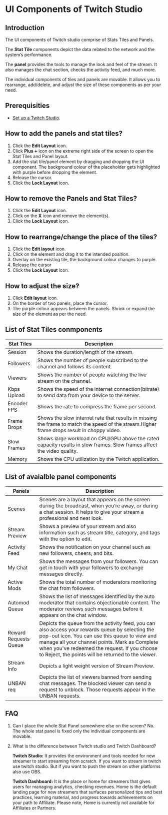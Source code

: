 # UI Components of Twitch Studio

## Introduction
The UI components of Twitch studio comprise of Stats Tiles and Panels. 

The **Stat Tile** components depict the data related to the network and the system’s performance.

The **panel** provides the tools to manage the look and feel of the stream. It also manages the chat section, checks the activity feed, and much more.

The individual components of tiles and panels are movable. It allows you to rearrange, add/delete, and adjust the size of these components as per your need.

## Prerequisities
* [Set up a Twitch Studio](https://github.com/akshayakolay/Portfolio/blob/main/Tutorials/Set%20up%20your%20Twitch%20Studio.md#steps-to-set-up-the-studio).

## How to add the panels and stat tiles?
1) Click the **Edit Layout** icon.
2) Click **Plus +** icon on the extreme right side of the screen to open the Stat Tiles and Panel layout.
3) Add the stat tile/panel element by dragging and dropping the UI component. The background colour of the placeholder gets highlighted with purple before dropping the   element. 
4) Release the cursor.
5) Click the **Lock Layout** icon.

## How to remove the Panels and Stat Tiles?
1) Click the **Edit Layout** icon.
2) Click on the **X** icon and remove the element(s).
3) Click the **Lock Layout** icon.

## How to rearrange/change the place of the tiles?
1) Click the **Edit layout** icon.
2) Click on the element and drag it to the intended position.
3) Overlay on the existing tile, the background colour changes to purple.
4) Release the cursor
5) Click the **Lock Layout** icon.

## How to adjust the size?
1) Click **Edit layout** icon.
2) On the border of two panels,  place the cursor.
3) The purple colour appears between the panels. Shrink or expand the size of the element as per the need.

## List of Stat Tiles conmponents
|Stat Tiles|Description|
|----------|-----------| 
|Session|Shows the duration/length of the stream.|
|Followers|Shows the number of people subscribed to the channel and follows its content.|
|Viewers|Shows the number of people watching the live stream on the channel.|
|Kbps Upload|Shows the speed of the internet connection(bitrate) to send data from your device to the server.|
|Encoder FPS|Shows the rate to compress the frame per second.|
|Frame Drops|Shows the slow internet rate that results in missing the frame to match the speed of the stream.Higher frame drops result in choppy video.|
|Slow Frames|Shows large workload on CPU/GPU above the rated capacity results in slow frames. Slow frames affect the video quality.|
|Memory|Shows the CPU utilization by the Twitch application.|

## List of avaialble panel components
|Panels|Description|
|------|-----------|
|Scenes|Scenes are a layout that appears on the screen during the broadcast, when you’re away, or during a chat session. It helps to give your stream a professional and neat look.|
|Stream Preview|Shows a preview of your stream and also information such as stream title, category, and tags with the option to edit.|
|Activity Feed|Shows the notification on your channel such as new followers, cheers, and bits.|
|My Chat|Shows the messages from your followers. You can get in touch with your followers to exchange messages directly.|
|Active Mods|Shows the total number of moderators monitoring the chat from followers.|
|Automod Queue|Shows the list of messages identified by the auto moderator that contains objectionable content. The moderator reviews such messages before it appears on the chat window.|
|Reward Requests Queue|Depicts the queue from the activity feed, you can also access your rewards queue by selecting the pop-out icon. You can use this queue to view and manage all your channel points. Mark as Complete when you've redeemed the request. If you choose to Reject, the points will be returned to the viewer.|
|Stream Info|Depicts a light weight version of Stream Preview.|
|UNBAN req|Depicts the list of viewers banned from sending chat messages. The blocked viewer can send a request to unblock. Those requests appear in the UNBAN requests.|

## FAQ
1) Can I place the whole Stat Panel somewhere else on the screen?
   No. The whole stat panel is fixed only the individual components are movable.
   
2) What is the difference between Twitch studio and Twitch Dashboard?

   **Twitch Studio:** It provides the environment and tools needed for new streamer to start streaming from scratch. If you want to stream in twitch use twitch studio.   But if you want to push the stream on other platforms also use OBS.

   **Twitch Dashboard:** It is the place or home for streamers that gives users for managing analytics, checking revenues. 
      Home is the default landing page for new streamers that surfaces personalized tips and best practices, learning material, and progress towards achievements on your path to Affiliate. Please note, Home is currently not available for Affiliates or Partners.

   
   
  











